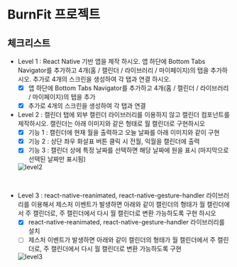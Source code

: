 # BurnFit 프로젝트

## 체크리스트

- Level 1 : React Native 기반 앱을 제작 하시오. 앱 하단에 Bottom Tabs Navigator를 추가하고
            4개(홈 / 캘린더 / 라이브러리 / 마이페이지)의 탭을 추가하시오.
            추가로 4개의 스크린을 생성하여 각 탭과 연결 하시오.
  - [x] 앱 하단에 Bottom Tabs Navigator를 추가하고 4개(홈 / 캘린더 / 라이브러리 / 마이페이지)의 탭을 추가
  - [x] 추가로 4개의 스크린을 생성하여 각 탭과 연결

- Level 2 : 캘린더 탭에 외부 캘린더 라이브러리를 이용하지 않고 캘린더 컴포넌트를 제작하시오.
            캘린더는 아래 이미지와 같은 형태로 월 캘린더로 구현하시오
  - [x] 기능 1 : 캘린더에 현재 월을 출력하고 오늘 날짜를 아래 이미지와 같이 구현
  - [x] 기능 2 : 상단 좌우 화살표 버튼 클릭 시 전월, 익월을 캘린더에 출력
  - [x] 기능 3 : 캘린더 상에 특정 날짜를 선택하면 해당 날짜에 원을 표시 (마지막으로 선택된 날짜만 표시됨)

  ![level2](https://github.com/user-attachments/assets/796a9e56-fda9-4b5a-a3f9-e8741b2063aa)

<br/>

- Level 3 : react-native-reanimated, react-native-gesture-handler 라이브러리를 이용해서 제스처 이벤트가 발생하면
            아래와 같이 캘린더의 형태가 월 캘린더에서 주 캘린더로, 주 캘린더에서 다시 월 캘린더로 변환 가능하도록 구현 하시오
  - [x] react-native-reanimated, react-native-gesture-handler 라이브러리를 설치
  - [ ] 제스처 이벤트가 발생하면 아래와 같이 캘린더의 형태가 월 캘린더에서 주 캘린더로, 주 캘린더에서 다시 월 캘린더로 변환 가능하도록 구현

  ![level3](https://github.com/user-attachments/assets/daebe7b3-b86b-4c33-b932-47a052eb26c5)
